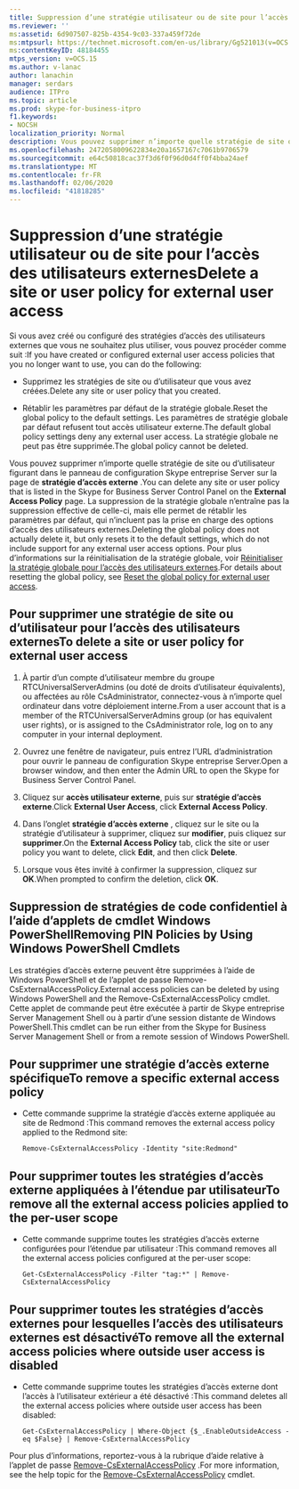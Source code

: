 ```yaml
---
title: Suppression d’une stratégie utilisateur ou de site pour l’accès des utilisateurs externes
ms.reviewer: ''
ms:assetid: 6d907507-825b-4354-9c03-337a459f72de
ms:mtpsurl: https://technet.microsoft.com/en-us/library/Gg521013(v=OCS.15)
ms:contentKeyID: 48184455
mtps_version: v=OCS.15
ms.author: v-lanac
author: lanachin
manager: serdars
audience: ITPro
ms.topic: article
ms.prod: skype-for-business-itpro
f1.keywords:
- NOCSH
localization_priority: Normal
description: Vous pouvez supprimer n’importe quelle stratégie de site ou d’utilisateur figurant dans le panneau de configuration Skype entreprise Server sur la page de stratégie d’accès externe.
ms.openlocfilehash: 2472058009622834e20a1657167c7061b9706579
ms.sourcegitcommit: e64c50818cac37f3d6f0f96d0d4ff0f4bba24aef
ms.translationtype: MT
ms.contentlocale: fr-FR
ms.lasthandoff: 02/06/2020
ms.locfileid: "41818285"
---
```

# <a name="delete-a-site-or-user-policy-for-external-user-access"></a><span data-ttu-id="63913-103">Suppression d’une stratégie utilisateur ou de site pour l’accès des utilisateurs externes</span><span class="sxs-lookup"><span data-stu-id="63913-103">Delete a site or user policy for external user access</span></span>

<span data-ttu-id="63913-104">Si vous avez créé ou configuré des stratégies d’accès des utilisateurs externes que vous ne souhaitez plus utiliser, vous pouvez procéder comme suit :</span><span class="sxs-lookup"><span data-stu-id="63913-104">If you have created or configured external user access policies that you no longer want to use, you can do the following:</span></span>

  - <span data-ttu-id="63913-105">Supprimez les stratégies de site ou d’utilisateur que vous avez créées.</span><span class="sxs-lookup"><span data-stu-id="63913-105">Delete any site or user policy that you created.</span></span>

  - <span data-ttu-id="63913-106">Rétablir les paramètres par défaut de la stratégie globale.</span><span class="sxs-lookup"><span data-stu-id="63913-106">Reset the global policy to the default settings.</span></span> <span data-ttu-id="63913-107">Les paramètres de stratégie globale par défaut refusent tout accès utilisateur externe.</span><span class="sxs-lookup"><span data-stu-id="63913-107">The default global policy settings deny any external user access.</span></span> <span data-ttu-id="63913-108">La stratégie globale ne peut pas être supprimée.</span><span class="sxs-lookup"><span data-stu-id="63913-108">The global policy cannot be deleted.</span></span>


<span data-ttu-id="63913-109">Vous pouvez supprimer n’importe quelle stratégie de site ou d’utilisateur figurant dans le panneau de configuration Skype entreprise Server sur la page de **stratégie d’accès externe** .</span><span class="sxs-lookup"><span data-stu-id="63913-109">You can delete any site or user policy that is listed in the Skype for Business Server Control Panel on the **External Access Policy** page.</span></span> <span data-ttu-id="63913-110">La suppression de la stratégie globale n’entraîne pas la suppression effective de celle-ci, mais elle permet de rétablir les paramètres par défaut, qui n’incluent pas la prise en charge des options d’accès des utilisateurs externes.</span><span class="sxs-lookup"><span data-stu-id="63913-110">Deleting the global policy does not actually delete it, but only resets it to the default settings, which do not include support for any external user access options.</span></span> <span data-ttu-id="63913-111">Pour plus d’informations sur la réinitialisation de la stratégie globale, voir [Réinitialiser la stratégie globale pour l’accès des utilisateurs externes](reset-the-global-policy-for-external-user-access.md).</span><span class="sxs-lookup"><span data-stu-id="63913-111">For details about resetting the global policy, see [Reset the global policy for external user access](reset-the-global-policy-for-external-user-access.md).</span></span>


## <a name="to-delete-a-site-or-user-policy-for-external-user-access"></a><span data-ttu-id="63913-112">Pour supprimer une stratégie de site ou d’utilisateur pour l’accès des utilisateurs externes</span><span class="sxs-lookup"><span data-stu-id="63913-112">To delete a site or user policy for external user access</span></span>

1.  <span data-ttu-id="63913-113">À partir d’un compte d’utilisateur membre du groupe RTCUniversalServerAdmins (ou doté de droits d’utilisateur équivalents), ou affectées au rôle CsAdministrator, connectez-vous à n’importe quel ordinateur dans votre déploiement interne.</span><span class="sxs-lookup"><span data-stu-id="63913-113">From a user account that is a member of the RTCUniversalServerAdmins group (or has equivalent user rights), or is assigned to the CsAdministrator role, log on to any computer in your internal deployment.</span></span>

2.  <span data-ttu-id="63913-114">Ouvrez une fenêtre de navigateur, puis entrez l’URL d’administration pour ouvrir le panneau de configuration Skype entreprise Server.</span><span class="sxs-lookup"><span data-stu-id="63913-114">Open a browser window, and then enter the Admin URL to open the Skype for Business Server Control Panel.</span></span> 

3.  <span data-ttu-id="63913-115">Cliquez sur **accès utilisateur externe**, puis sur **stratégie d’accès externe**.</span><span class="sxs-lookup"><span data-stu-id="63913-115">Click **External User Access**, click **External Access Policy**.</span></span>

4.  <span data-ttu-id="63913-116">Dans l’onglet **stratégie d’accès externe** , cliquez sur le site ou la stratégie d’utilisateur à supprimer, cliquez sur **modifier**, puis cliquez sur **supprimer**.</span><span class="sxs-lookup"><span data-stu-id="63913-116">On the **External Access Policy** tab, click the site or user policy you want to delete, click **Edit**, and then click **Delete**.</span></span>

5.  <span data-ttu-id="63913-117">Lorsque vous êtes invité à confirmer la suppression, cliquez sur **OK**.</span><span class="sxs-lookup"><span data-stu-id="63913-117">When prompted to confirm the deletion, click **OK**.</span></span>


## <a name="removing-pin-policies-by-using-windows-powershell-cmdlets"></a><span data-ttu-id="63913-118">Suppression de stratégies de code confidentiel à l’aide d’applets de cmdlet Windows PowerShell</span><span class="sxs-lookup"><span data-stu-id="63913-118">Removing PIN Policies by Using Windows PowerShell Cmdlets</span></span>

<span data-ttu-id="63913-119">Les stratégies d’accès externe peuvent être supprimées à l’aide de Windows PowerShell et de l’applet de passe Remove-CsExternalAccessPolicy.</span><span class="sxs-lookup"><span data-stu-id="63913-119">External access policies can be deleted by using Windows PowerShell and the Remove-CsExternalAccessPolicy cmdlet.</span></span> <span data-ttu-id="63913-120">Cette applet de commande peut être exécutée à partir de Skype entreprise Server Management Shell ou à partir d’une session distante de Windows PowerShell.</span><span class="sxs-lookup"><span data-stu-id="63913-120">This cmdlet can be run either from the Skype for Business Server Management Shell or from a remote session of Windows PowerShell.</span></span> 


## <a name="to-remove-a-specific-external-access-policy"></a><span data-ttu-id="63913-121">Pour supprimer une stratégie d’accès externe spécifique</span><span class="sxs-lookup"><span data-stu-id="63913-121">To remove a specific external access policy</span></span>

  - <span data-ttu-id="63913-122">Cette commande supprime la stratégie d’accès externe appliquée au site de Redmond :</span><span class="sxs-lookup"><span data-stu-id="63913-122">This command removes the external access policy applied to the Redmond site:</span></span>
    
        Remove-CsExternalAccessPolicy -Identity "site:Redmond"


## <a name="to-remove-all-the-external-access-policies-applied-to-the-per-user-scope"></a><span data-ttu-id="63913-123">Pour supprimer toutes les stratégies d’accès externe appliquées à l’étendue par utilisateur</span><span class="sxs-lookup"><span data-stu-id="63913-123">To remove all the external access policies applied to the per-user scope</span></span>

  - <span data-ttu-id="63913-124">Cette commande supprime toutes les stratégies d’accès externe configurées pour l’étendue par utilisateur :</span><span class="sxs-lookup"><span data-stu-id="63913-124">This command removes all the external access policies configured at the per-user scope:</span></span>
    
        Get-CsExternalAccessPolicy -Filter "tag:*" | Remove-CsExternalAccessPolicy


## <a name="to-remove-all-the-external-access-policies-where-outside-user-access-is-disabled"></a><span data-ttu-id="63913-125">Pour supprimer toutes les stratégies d’accès externes pour lesquelles l’accès des utilisateurs externes est désactivé</span><span class="sxs-lookup"><span data-stu-id="63913-125">To remove all the external access policies where outside user access is disabled</span></span>

  - <span data-ttu-id="63913-126">Cette commande supprime toutes les stratégies d’accès externe dont l’accès à l’utilisateur extérieur a été désactivé :</span><span class="sxs-lookup"><span data-stu-id="63913-126">This command deletes all the external access policies where outside user access has been disabled:</span></span>
    
        Get-CsExternalAccessPolicy | Where-Object {$_.EnableOutsideAccess -eq $False} | Remove-CsExternalAccessPolicy


<span data-ttu-id="63913-127">Pour plus d’informations, reportez-vous à la rubrique d’aide relative à l’applet de passe [Remove-CsExternalAccessPolicy](https://docs.microsoft.com/en-us/powershell/module/skype/Remove-CsExternalAccessPolicy) .</span><span class="sxs-lookup"><span data-stu-id="63913-127">For more information, see the help topic for the [Remove-CsExternalAccessPolicy](https://docs.microsoft.com/en-us/powershell/module/skype/Remove-CsExternalAccessPolicy) cmdlet.</span></span>
